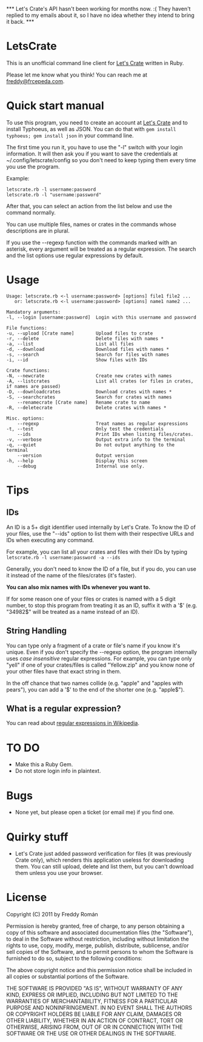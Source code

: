 *** Let's Crate's API hasn't been working for months now. :(
They haven't replied to my emails about it, so I have no idea
whether they intend to bring it back. ***

LetsCrate
=========

This is an unofficial command line client for [Let's Crate](http://letscrate.com) written in Ruby.

Please let me know what you think! You can reach me at <freddy@frcepeda.com>.

Quick start manual
==================

To use this program, you need to create an account at [Let's Crate](http://letscrate.com) and
to install Typhoeus, as well as JSON. You can do that with `gem install typhoeus; gem install json` in your command line.

The first time you run it, you have to use the "-l" switch with your login information.
It will then ask you if you want to save the credentials at ~/.config/letscrate/config so you
don't need to keep typing them every time you use the program. 

Example: 

    letscrate.rb -l username:password  
    letscrate.rb -l "username:password"
    
After that, you can select an action from the list below and use the command normally.

You can use multiple files, names or crates in the commands whose descriptions
are in plural.

If you use the --regexp function with the commands marked with an asterisk, every argument
will be treated as a regular expression. The search and the list options use regular expressions
by default.

Usage
=====

    Usage: letscrate.rb <-l username:password> [options] file1 file2 ...
       or: letscrate.rb <-l username:password> [options] name1 name2 ...

	Mandatory arguments:
    -l, --login [username:password]  Login with this username and password

	File functions:
    -u, --upload [Crate name]        Upload files to crate
    -r, --delete                     Delete files with names *
    -a, --list                       List all files
    -d, --download                   Download files with names *
    -s, --search                     Search for files with names
    -i, --id                         Show files with IDs

	Crate functions:
    -N, --newcrate                   Create new crates with names
    -A, --listcrates                 List all crates (or files in crates, if names are passed)
    -D, --downloadcrates             Download crates with names *
    -S, --searchcrates               Search for crates with names
        --renamecrate [Crate name]   Rename crate to name
    -R, --deletecrate                Delete crates with names *

	Misc. options:
        --regexp                     Treat names as regular expressions
    -t, --test                       Only test the credentials
        --ids                        Print IDs when listing files/crates.
    -v, --verbose                    Output extra info to the terminal
    -q, --quiet                      Do not output anything to the terminal
        --version                    Output version
    -h, --help                       Display this screen
        --debug                      Internal use only.

Tips
====

IDs
---

An ID is a 5+ digit identifier used internally by Let's Crate. 
To know the ID of your files, use the "--ids" option to list them with their respective
URLs and IDs when executing any command.

For example, you can list all your crates and files with their IDs by typing
`letscrate.rb -l username:password -a --ids`

Generally, you don't need to know the ID of a file, but if you do, you can use it
instead of the name of the files/crates (it's faster).

**You can also mix names with IDs whenever you want to.**

If for some reason one of your files or crates is named with a 5 digit number, to stop
this program from treating it as an ID, suffix it with a '$' (e.g. "34982$" will be treated as
a name instead of an ID).

String Handling
---------------

You can type only a fragment of a crate or file's name if you know it's unique. Even if you
don't specify the --regexp option, the program internally uses *case insensitive* regular
expressions. For example, you can type only "yell" if one of your crates/files is called
"Yellow.zip" and you know none of your other files have that exact string in them.

In the off chance that two names collide (e.g. "apple" and "apples with pears"), you can add
a '$' to the end of the shorter one (e.g. "apple$").

What is a regular expression?
-------------------------------

You can read about 
[regular expressions in Wikipedia](http://en.wikipedia.org/wiki/Regular_expression).

TO DO
=====

* Make this a Ruby Gem.
* Do not store login info in plaintext.

Bugs
====

* None yet, but please open a ticket (or email me) if you find one.

Quirky stuff
============

* Let's Crate just added password verification for files (it was previously Crate only), 
which renders this application useless for downloading them. You can still upload, delete and
list them, but you can't download them unless you use your browser.

License
=======

Copyright (C) 2011 by Freddy Román

Permission is hereby granted, free of charge, to any person obtaining a copy
of this software and associated documentation files (the "Software"), to deal
in the Software without restriction, including without limitation the rights
to use, copy, modify, merge, publish, distribute, sublicense, and/or sell
copies of the Software, and to permit persons to whom the Software is
furnished to do so, subject to the following conditions:

The above copyright notice and this permission notice shall be included in
all copies or substantial portions of the Software.

THE SOFTWARE IS PROVIDED "AS IS", WITHOUT WARRANTY OF ANY KIND, EXPRESS OR
IMPLIED, INCLUDING BUT NOT LIMITED TO THE WARRANTIES OF MERCHANTABILITY,
FITNESS FOR A PARTICULAR PURPOSE AND NONINFRINGEMENT. IN NO EVENT SHALL THE
AUTHORS OR COPYRIGHT HOLDERS BE LIABLE FOR ANY CLAIM, DAMAGES OR OTHER
LIABILITY, WHETHER IN AN ACTION OF CONTRACT, TORT OR OTHERWISE, ARISING FROM,
OUT OF OR IN CONNECTION WITH THE SOFTWARE OR THE USE OR OTHER DEALINGS IN
THE SOFTWARE.
